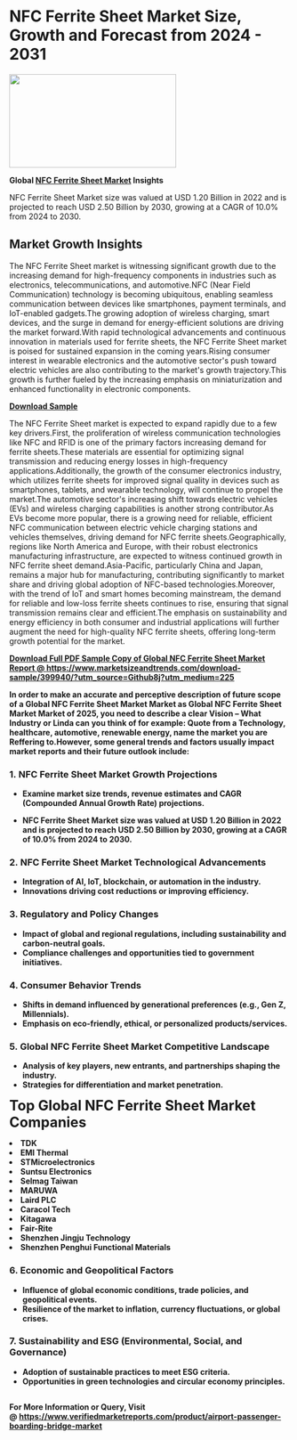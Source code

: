 <H1>NFC Ferrite Sheet Market Size, Growth and Forecast from 2024 - 2031</H1><img class="aligncenter size-medium wp-image-584254" src="https://thirdeyenews.in/wp-content/uploads/2024/09/Global-Market-Research-300x168.jpeg" alt="" width="300" height="168" /><p><strong>Global&nbsp;<a href="https://www.marketsizeandtrends.com/download-sample/399940/?utm_source=Github8j?utm_medium=225">NFC Ferrite Sheet Market</a> Insights</strong></p><p>NFC Ferrite Sheet Market size was valued at USD 1.20 Billion in 2022 and is projected to reach USD 2.50 Billion by 2030, growing at a CAGR of 10.0% from 2024 to 2030.</p><p><h2>Market Growth Insights</h2> <p>The NFC Ferrite Sheet market is witnessing significant growth due to the increasing demand for high-frequency components in industries such as electronics, telecommunications, and automotive.NFC (Near Field Communication) technology is becoming ubiquitous, enabling seamless communication between devices like smartphones, payment terminals, and IoT-enabled gadgets.The growing adoption of wireless charging, smart devices, and the surge in demand for energy-efficient solutions are driving the market forward.With rapid technological advancements and continuous innovation in materials used for ferrite sheets, the NFC Ferrite Sheet market is poised for sustained expansion in the coming years.Rising consumer interest in wearable electronics and the automotive sector's push toward electric vehicles are also contributing to the market's growth trajectory.This growth is further fueled by the increasing emphasis on miniaturization and enhanced functionality in electronic components.</p> <p><strong><a href="#">Download Sample</a></strong></p> <p>The NFC Ferrite Sheet market is expected to expand rapidly due to a few key drivers.First, the proliferation of wireless communication technologies like NFC and RFID is one of the primary factors increasing demand for ferrite sheets.These materials are essential for optimizing signal transmission and reducing energy losses in high-frequency applications.Additionally, the growth of the consumer electronics industry, which utilizes ferrite sheets for improved signal quality in devices such as smartphones, tablets, and wearable technology, will continue to propel the market.The automotive sector's increasing shift towards electric vehicles (EVs) and wireless charging capabilities is another strong contributor.As EVs become more popular, there is a growing need for reliable, efficient NFC communication between electric vehicle charging stations and vehicles themselves, driving demand for NFC ferrite sheets.Geographically, regions like North America and Europe, with their robust electronics manufacturing infrastructure, are expected to witness continued growth in NFC ferrite sheet demand.Asia-Pacific, particularly China and Japan, remains a major hub for manufacturing, contributing significantly to market share and driving global adoption of NFC-based technologies.Moreover, with the trend of IoT and smart homes becoming mainstream, the demand for reliable and low-loss ferrite sheets continues to rise, ensuring that signal transmission remains clear and efficient.The emphasis on sustainability and energy efficiency in both consumer and industrial applications will further augment the need for high-quality NFC ferrite sheets, offering long-term growth potential for the market.</p> <p><strong><a href="#"></p><p><span class=""><strong>Download Full PDF Sample Copy of Global NFC Ferrite Sheet Market Report</strong> @ <a href="https://www.marketsizeandtrends.com/download-sample/399940/?utm_source=Github8j?utm_medium=225" target="_blank">https://www.marketsizeandtrends.com/download-sample/399940/?utm_source=Github8j?utm_medium=225</a></span></p><p>In order to make an accurate and perceptive description of future scope of a Global&nbsp;NFC Ferrite Sheet Market Market as Global&nbsp;NFC Ferrite Sheet Market Market of 2025, you need to describe a clear Vision &ndash; What Industry or Linda can you think of for example: Quote from a Technology, healthcare, automotive, renewable energy, name the market you are Reffering to.However, some general trends and factors usually impact market reports and their future outlook include:</p><h3>1.&nbsp;<strong>NFC Ferrite Sheet Market Growth Projections</strong></h3><ul><li>Examine market size trends, revenue estimates and CAGR (Compounded Annual Growth Rate) projections.</li><li><p>NFC Ferrite Sheet Market size was valued at USD 1.20 Billion in 2022 and is projected to reach USD 2.50 Billion by 2030, growing at a CAGR of 10.0% from 2024 to 2030.</p></li></ul><h3>2.&nbsp;<strong>NFC Ferrite Sheet Market Technological Advancements</strong></h3><ul><li>Integration of AI, IoT, blockchain, or automation in the industry.</li><li>Innovations driving cost reductions or improving efficiency.</li></ul><h3>3.&nbsp;<strong>Regulatory and Policy Changes</strong></h3><ul><li>Impact of global and regional regulations, including sustainability and carbon-neutral goals.</li><li>Compliance challenges and opportunities tied to government initiatives.</li></ul><h3>4.&nbsp;<strong>Consumer Behavior Trends</strong></h3><ul><li>Shifts in demand influenced by generational preferences (e.g., Gen Z, Millennials).</li><li>Emphasis on eco-friendly, ethical, or personalized products/services.</li></ul><h3>5.&nbsp;<strong>Global NFC Ferrite Sheet Market Competitive Landscape</strong></h3><ul><li>Analysis of key players, new entrants, and partnerships shaping the industry.</li><li>Strategies for differentiation and market penetration.</li></ul><p data-pm-slice="1 1 []"><span style="color: inherit; font-family: inherit; font-size: 25px;">Top Global NFC Ferrite Sheet Market Companies</span></p><div class="" data-test-id=""><p><li>TDK</li><li> EMI Thermal</li><li> STMicroelectronics</li><li> Suntsu Electronics</li><li> Selmag Taiwan</li><li> MARUWA</li><li> Laird PLC</li><li> Caracol Tech</li><li> Kitagawa</li><li> Fair-Rite</li><li> Shenzhen Jingju Technology</li><li> Shenzhen Penghui Functional Materials</li></p></div><h3>6.&nbsp;<strong>Economic and Geopolitical Factors</strong></h3><ul><li>Influence of global economic conditions, trade policies, and geopolitical events.</li><li>Resilience of the market to inflation, currency fluctuations, or global crises.</li></ul><h3>7.&nbsp;<strong>Sustainability and ESG (Environmental, Social, and Governance)</strong></h3><ul><li>Adoption of sustainable practices to meet ESG criteria.</li><li>Opportunities in green technologies and circular economy principles.</li></ul><h2><strong style="font-size: 14px;">For More Information or Query, Visit @&nbsp;</strong><a style="background-color: #ffffff; font-size: 14px;" href="https://www.marketsizeandtrends.com/report/nfc-ferrite-sheet-market/" target="_blank">https://www.verifiedmarketreports.com/product/airport-passenger-boarding-bridge-market</a></h2>